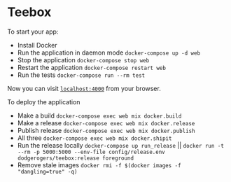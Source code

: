 # Teebox

To start your app:

  * Install Docker
  * Run the application in daemon mode `docker-compose up -d web`
  * Stop the application `docker-compose stop web`
  * Restart the application `docker-compose restart web`
  * Run the tests `docker-compose run --rm test`

Now you can visit [`localhost:4000`](http://localhost:4000) from your browser.

To deploy the application  

  * Make a build `docker-compose exec web mix docker.build`
  * Make a release `docker-compose exec web mix docker.release`
  * Publish release `docker-compose exec web mix docker.publish`
  * All three `docker-compose exec web mix docker.shipit`
  * Run the release locally `docker-compose up run_release` || `docker run -t --rm -p 5000:5000 --env-file config/release.env dodgerogers/teebox:release foreground`
  * Remove stale images `docker rmi -f $(docker images -f "dangling=true" -q)`
